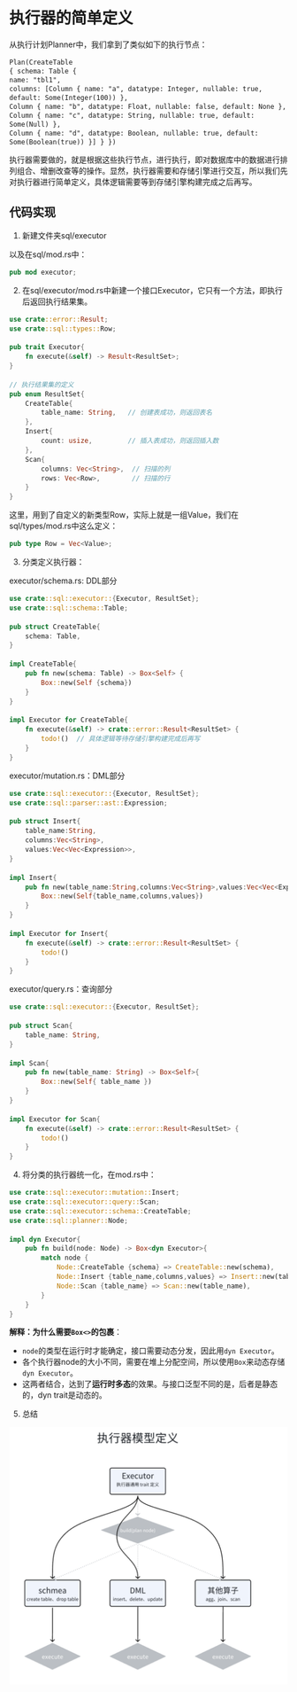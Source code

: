 # 执行器的简单定义

从执行计划Planner中，我们拿到了类似如下的执行节点：

```
Plan(CreateTable 
{ schema: Table { 
name: "tbl1", 
columns: [Column { name: "a", datatype: Integer, nullable: true, default: Some(Integer(100)) }, 
Column { name: "b", datatype: Float, nullable: false, default: None }, 
Column { name: "c", datatype: String, nullable: true, default: Some(Null) }, 
Column { name: "d", datatype: Boolean, nullable: true, default: Some(Boolean(true)) }] } })
```

执行器需要做的，就是根据这些执行节点，进行执行，即对数据库中的数据进行排列组合、增删改查等的操作。显然，执行器需要和存储引擎进行交互，所以我们先对执行器进行简单定义，具体逻辑需要等到存储引擎构建完成之后再写。

## 代码实现

1. 新建文件夹sql/executor

以及在sql/mod.rs中：

```rust
pub mod executor;
```

2. 在sql/executor/mod.rs中新建一个接口Executor，它只有一个方法，即执行后返回执行结果集。

```rust
use crate::error::Result;
use crate::sql::types::Row;

pub trait Executor{
    fn execute(&self) -> Result<ResultSet>;
}

// 执行结果集的定义
pub enum ResultSet{
    CreateTable{
        table_name: String,   // 创建表成功，则返回表名
    },
    Insert{
        count: usize,         // 插入表成功，则返回插入数
    },
    Scan{
        columns: Vec<String>,  // 扫描的列
        rows: Vec<Row>,        // 扫描的行
    }
}
```

这里，用到了自定义的新类型Row，实际上就是一组Value，我们在sql/types/mod.rs中这么定义：

```rust
pub type Row = Vec<Value>;
```

3. 分类定义执行器：

executor/schema.rs: DDL部分

```rust
use crate::sql::executor::{Executor, ResultSet};
use crate::sql::schema::Table;

pub struct CreateTable{
    schema: Table,
}

impl CreateTable{
    pub fn new(schema: Table) -> Box<Self> {
        Box::new(Self {schema})
    }
}

impl Executor for CreateTable{
    fn execute(&self) -> crate::error::Result<ResultSet> {
        todo!()  // 具体逻辑等待存储引擎构建完成后再写
    }
}
```

executor/mutation.rs：DML部分

```rust
use crate::sql::executor::{Executor, ResultSet};
use crate::sql::parser::ast::Expression;

pub struct Insert{
    table_name:String,
    columns:Vec<String>,
    values:Vec<Vec<Expression>>,
}

impl Insert{
    pub fn new(table_name:String,columns:Vec<String>,values:Vec<Vec<Expression>>) -> Box<Self> {
        Box::new(Self{table_name,columns,values})
    }
}

impl Executor for Insert{
    fn execute(&self) -> crate::error::Result<ResultSet> {
        todo!()
    }
}
```

executor/query.rs：查询部分

```rust
use crate::sql::executor::{Executor, ResultSet};

pub struct Scan{
    table_name: String,
}

impl Scan{
    pub fn new(table_name: String) -> Box<Self>{
        Box::new(Self{ table_name })
    }
}

impl Executor for Scan{
    fn execute(&self) -> crate::error::Result<ResultSet> {
        todo!()
    }
}
```

4. 将分类的执行器统一化，在mod.rs中：

```rust
use crate::sql::executor::mutation::Insert;
use crate::sql::executor::query::Scan;
use crate::sql::executor::schema::CreateTable;
use crate::sql::planner::Node;

impl dyn Executor{
    pub fn build(node: Node) -> Box<dyn Executor>{
        match node {
            Node::CreateTable {schema} => CreateTable::new(schema),
            Node::Insert {table_name,columns,values} => Insert::new(table_name, columns, values),
            Node::Scan {table_name} => Scan::new(table_name),
        }
    }
}
```

**解释：为什么需要`Box<>`的包裹**：
- `node`的类型在运行时才能确定，接口需要动态分发，因此用`dyn Executor`。
- 各个执行器node的大小不同，需要在堆上分配空间，所以使用`Box`来动态存储 `dyn Executor`。
- 这两者结合，达到了**运行时多态**的效果。与接口泛型不同的是，后者是静态的，dyn trait是动态的。


5. 总结

![executor.png](img/executor.png)